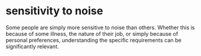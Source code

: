 # sensitivity to noise

Some people are simply more sensitive to noise than others. 
Whether this is because of some illness, the 
nature of their job, or simply because of personal preferences,
understanding the specific requirements can be significantly
relevant.